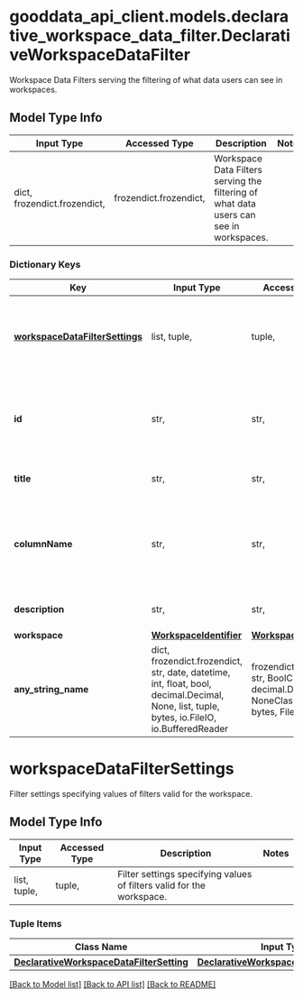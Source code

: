 # gooddata_api_client.models.declarative_workspace_data_filter.DeclarativeWorkspaceDataFilter

Workspace Data Filters serving the filtering of what data users can see in workspaces.

## Model Type Info
Input Type | Accessed Type | Description | Notes
------------ | ------------- | ------------- | -------------
dict, frozendict.frozendict,  | frozendict.frozendict,  | Workspace Data Filters serving the filtering of what data users can see in workspaces. | 

### Dictionary Keys
Key | Input Type | Accessed Type | Description | Notes
------------ | ------------- | ------------- | ------------- | -------------
**[workspaceDataFilterSettings](#workspaceDataFilterSettings)** | list, tuple,  | tuple,  | Filter settings specifying values of filters valid for the workspace. | 
**id** | str,  | str,  | Workspace Data Filters ID. This ID is further used to refer to this instance. | 
**title** | str,  | str,  | Workspace Data Filters title. | 
**columnName** | str,  | str,  | Workspace Data Filters column name. Data are filtered using this physical column. | 
**description** | str,  | str,  | Workspace Data Filters description. | [optional] 
**workspace** | [**WorkspaceIdentifier**](WorkspaceIdentifier.md) | [**WorkspaceIdentifier**](WorkspaceIdentifier.md) |  | [optional] 
**any_string_name** | dict, frozendict.frozendict, str, date, datetime, int, float, bool, decimal.Decimal, None, list, tuple, bytes, io.FileIO, io.BufferedReader | frozendict.frozendict, str, BoolClass, decimal.Decimal, NoneClass, tuple, bytes, FileIO | any string name can be used but the value must be the correct type | [optional]

# workspaceDataFilterSettings

Filter settings specifying values of filters valid for the workspace.

## Model Type Info
Input Type | Accessed Type | Description | Notes
------------ | ------------- | ------------- | -------------
list, tuple,  | tuple,  | Filter settings specifying values of filters valid for the workspace. | 

### Tuple Items
Class Name | Input Type | Accessed Type | Description | Notes
------------- | ------------- | ------------- | ------------- | -------------
[**DeclarativeWorkspaceDataFilterSetting**](DeclarativeWorkspaceDataFilterSetting.md) | [**DeclarativeWorkspaceDataFilterSetting**](DeclarativeWorkspaceDataFilterSetting.md) | [**DeclarativeWorkspaceDataFilterSetting**](DeclarativeWorkspaceDataFilterSetting.md) |  | 

[[Back to Model list]](../../README.md#documentation-for-models) [[Back to API list]](../../README.md#documentation-for-api-endpoints) [[Back to README]](../../README.md)

